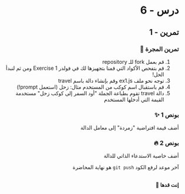 <div dir="rtl">

# درس - 6

## تمرين - 1

### تمرين المجرة 🚀

1. قم بعمل fork للـ repository
2. قم بتفحص الأكواد التي قمنا بتجهيزها لك في فولدر Exercise 1 ومن ثم لنبدأ الحل!
3. توجه نحو ملف ex1.js وقم بإنشاء دالة باسم travel
4. قم باستقبال اسم كوكب من المستخدم مثال: زحل (استعمل prompt!)
5. دالة travel تقوم بطباعة الجملة "أود السفر إلى كوكب زحل" مستخدمة القيمة التي أدخلها المستخدم

### بونص 1 ✨

أضف قيمة افتراضية "زمردة" إلى معامل الدالة

### بونص 2 🔥

أضف خاصية الاستدعاء الذاتي للدالة

آخر موعد لرفع الكود `git push` هو نهاية المحاضرة

<br>
<b>إنت قدها 💪</b>

</div>
